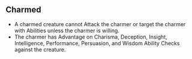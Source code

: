 ## Charmed

* A charmed creature cannot Attack the charmer or target the charmer with Abilities unless the charmer is willing.
* The charmer has Advantage on Charisma, Deception, Insight, Intelligence, Performance, Persuasion, and Wisdom Ability Checks against the creature.